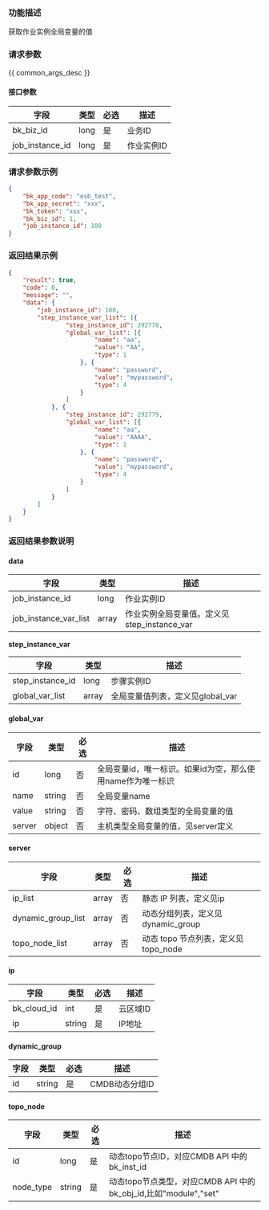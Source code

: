 ### 功能描述

获取作业实例全局变量的值

### 请求参数

{{ common_args_desc }}

#### 接口参数

| 字段      |  类型      | 必选   |  描述      |
|-----------|------------|--------|------------|
| bk_biz_id       |  long       | 是     | 业务ID |
| job_instance_id |  long    | 是     | 作业实例ID |

### 请求参数示例

```json
{
    "bk_app_code": "esb_test",
    "bk_app_secret": "xxx",
    "bk_token": "xxx",
    "bk_biz_id": 1,
    "job_instance_id": 100
}
```

### 返回结果示例

```json
{
    "result": true,
    "code": 0,
    "message": "",
    "data": {
        "job_instance_id": 100,
        "step_instance_var_list": [{
                "step_instance_id": 292778,
                "global_var_list": [{
                        "name": "aa",
                        "value": "AA",
                        "type": 1
                    }, {
                        "name": "password",
                        "value": "mypassword",
                        "type": 4
                    }
                ]
            }, {
                "step_instance_id": 292779,
                "global_var_list": [{
                        "name": "aa",
                        "value": "AAAA",
                        "type": 1
                    }, {
                        "name": "password",
                        "value": "mypassword",
                        "type": 4
                    }
                ]
            }
        ]
    }
}

```

### 返回结果参数说明

#### data

| 字段      | 类型      | 描述      |
|-----------|-----------|-----------|
| job_instance_id  | long       | 作业实例ID |
| job_instance_var_list | array   | 作业实例全局变量值。定义见step_instance_var |

**step_instance_var**

| 字段             | 类型  | 描述                             |
| ---------------- | ----- | -------------------------------- |
| step_instance_id | long  | 步骤实例ID                       |
| global_var_list  | array | 全局变量值列表，定义见global_var |

#### global_var

| 字段   | 类型   | 必选 | 描述                                                       |
| ------ | ------ | ---- | ---------------------------------------------------------- |
| id     | long   | 否   | 全局变量id，唯一标识。如果id为空，那么使用name作为唯一标识 |
| name   | string | 否   | 全局变量name                                               |
| value  | string | 否   | 字符、密码、数组类型的全局变量的值                         |
| server | object   | 否   | 主机类型全局变量的值，见server定义                         |

#### server

| 字段               | 类型  | 必选 | 描述                                |
| ------------------ | ----- | ---- | ----------------------------------- |
| ip_list            | array | 否   | 静态 IP 列表，定义见ip              |
| dynamic_group_list | array | 否   | 动态分组列表，定义见dynamic_group   |
| topo_node_list     | array | 否   | 动态 topo 节点列表，定义见topo_node |

#### ip

| 字段        | 类型   | 必选 | 描述     |
| ----------- | ------ | ---- | -------- |
| bk_cloud_id | int    | 是   | 云区域ID |
| ip          | string | 是   | IP地址   |

#### dynamic_group

| 字段 | 类型   | 必选 | 描述           |
| ---- | ------ | ---- | -------------- |
| id   | string | 是   | CMDB动态分组ID |

#### topo_node

| 字段      | 类型   | 必选 | 描述                                                         |
| --------- | ------ | ---- | ------------------------------------------------------------ |
| id        | long   | 是   | 动态topo节点ID，对应CMDB API 中的 bk_inst_id                 |
| node_type | string | 是   | 动态topo节点类型，对应CMDB API 中的 bk_obj_id,比如"module","set" |